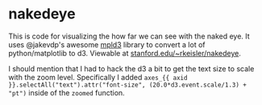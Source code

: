 nakedeye
========

This is code for visualizing the how far we can see with the naked eye.  It uses @jakevdp's awesome [mpld3](https://github.com/jakevdp/mpld3) library to convert a lot of python/matplotlib to d3.  Viewable at [stanford.edu/~rkeisler/nakedeye](http://stanford.edu/~rkeisler/nakedeye).

I should mention that I had to hack the d3 a bit to get the text size to scale with the zoom level.  Specifically I added `axes_{{ axid }}.selectAll("text").attr("font-size", (20.0*d3.event.scale/1.3) + "pt")` inside of the `zoomed` function.

